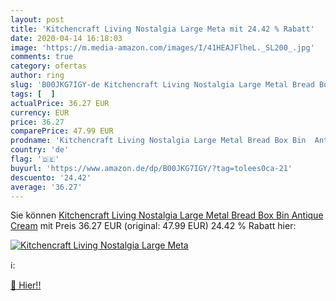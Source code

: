 ```yaml
---
layout: post
title: 'Kitchencraft Living Nostalgia Large Meta mit 24.42 % Rabatt'
date: 2020-04-14 16:18:03
image: 'https://m.media-amazon.com/images/I/41HEAJFlheL._SL200_.jpg'
comments: true
category: ofertas
author: ring
slug: 'B00JKG7IGY-de Kitchencraft Living Nostalgia Large Metal Bread Box Bin...'
tags: [  ]
actualPrice: 36.27 EUR
currency: EUR
price: 36.27
comparePrice: 47.99 EUR
prodname: 'Kitchencraft Living Nostalgia Large Metal Bread Box Bin  Antique Cream'
country: 'de'
flag: '🇩🇪'
buyurl: 'https://www.amazon.de/dp/B00JKG7IGY/?tag=tolees0ca-21'
descuento: '24.42'
average: '36.27'
---
```


Sie können [Kitchencraft Living Nostalgia Large Metal Bread Box Bin  Antique Cream](https://www.amazon.de/dp/B00JKG7IGY/?tag=tolees0ca-21) mit Preis 36.27 EUR (original: 47.99 EUR) 24.42 % Rabatt hier:

[![Kitchencraft Living Nostalgia Large Meta](https://m.media-amazon.com/images/I/41HEAJFlheL._SL200_.jpg)](https://www.amazon.de/dp/B00JKG7IGY/?tag=tolees0ca-21)

ℹ️:


[🛒 Hier!!](https://www.amazon.de/dp/B00JKG7IGY/?tag=tolees0ca-21)
